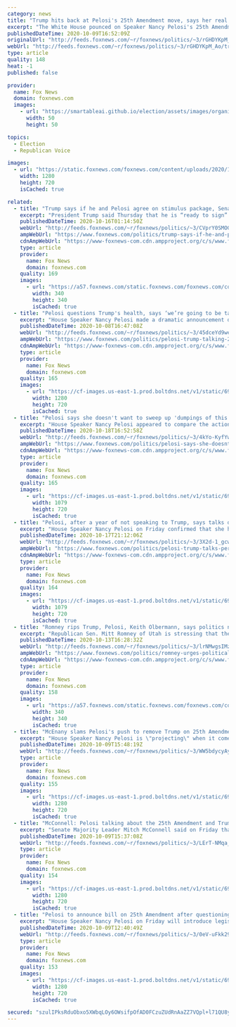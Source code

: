 ```yaml
---
category: news
title: "Trump hits back at Pelosi's 25th Amendment move, says her real target is 'Sleepy Joe'"
excerpt: "The White House pounced on Speaker Nancy Pelosi's 25th Amendment talk Friday, hitting her for her own mental fitness for office and also suggesting she was trying to target Democrat Joe Biden."
publishedDateTime: 2020-10-09T16:52:09Z
originalUrl: "http://feeds.foxnews.com/~r/foxnews/politics/~3/rGHDYKpM_Ao/trump-pelosis-25th-amendment-move-dem-target-really-sleepy-joe"
webUrl: "http://feeds.foxnews.com/~r/foxnews/politics/~3/rGHDYKpM_Ao/trump-pelosis-25th-amendment-move-dem-target-really-sleepy-joe"
type: article
quality: 148
heat: -1
published: false

provider:
  name: Fox News
  domain: foxnews.com
  images:
    - url: "https://smartableai.github.io/election/assets/images/organizations/foxnews.com-50x50.jpg"
      width: 50
      height: 50

topics:
  - Election
  - Republican Voice

images:
  - url: "https://static.foxnews.com/foxnews.com/content/uploads/2020/10/AP20166815809777.jpg"
    width: 1280
    height: 720
    isCached: true

related:
  - title: "Trump says if he and Pelosi agree on stimulus package, Senate GOP will get on board"
    excerpt: "President Trump said Thursday that he is “ready to sign” a fourth coronavirus stimulus package, and said that if he and House Speaker Nancy Pelosi are able to come to an agreement, he believes Senate Republicans will get on board."
    publishedDateTime: 2020-10-16T01:14:50Z
    webUrl: "http://feeds.foxnews.com/~r/foxnews/politics/~3/CVprY0SMOGk/trump-says-if-he-and-pelosi-agree-on-stimulus-package-senate-gop-will-get-on-board"
    ampWebUrl: "https://www.foxnews.com/politics/trump-says-if-he-and-pelosi-agree-on-stimulus-package-senate-gop-will-get-on-board.amp"
    cdnAmpWebUrl: "https://www-foxnews-com.cdn.ampproject.org/c/s/www.foxnews.com/politics/trump-says-if-he-and-pelosi-agree-on-stimulus-package-senate-gop-will-get-on-board.amp"
    type: article
    provider:
      name: Fox News
      domain: foxnews.com
    quality: 169
    images:
      - url: "https://a57.foxnews.com/static.foxnews.com/foxnews.com/content/uploads/2020/06/340/340/bbd30841-brooke-singman-headshot.jpg?ve=1&tl=1"
        width: 340
        height: 340
        isCached: true
  - title: "Pelosi questions Trump's health, says ‘we’re going to be talking about the 25th Amendment’"
    excerpt: "House Speaker Nancy Pelosi made a dramatic announcement during her weekly press conference Thursday by telling reporters that she intends to discuss the possibility of removing President Trump from office via the 25th Amendment, following questions regarding Trump's health as he recovers from coronavirus."
    publishedDateTime: 2020-10-08T16:47:08Z
    webUrl: "http://feeds.foxnews.com/~r/foxnews/politics/~3/45dceYd9weY/pelosi-trump-talking-25th-amendment"
    ampWebUrl: "https://www.foxnews.com/politics/pelosi-trump-talking-25th-amendment.amp"
    cdnAmpWebUrl: "https://www-foxnews-com.cdn.ampproject.org/c/s/www.foxnews.com/politics/pelosi-trump-talking-25th-amendment.amp"
    type: article
    provider:
      name: Fox News
      domain: foxnews.com
    quality: 165
    images:
      - url: "https://cf-images.us-east-1.prod.boltdns.net/v1/static/694940094001/c9494099-7141-4201-8d9d-1f847d6e2de3/9a6763cc-9307-416b-ae4e-ebbb622758a2/1280x720/match/image.jpg"
        width: 1280
        height: 720
        isCached: true
  - title: "Pelosi says she doesn't want to sweep up 'dumpings of this elephant' after Trump presidency"
    excerpt: "House Speaker Nancy Pelosi appeared to compare the actions of the Trump administration to elephant dung at the conclusion of a discussion that largely focused on the ongoing negotiations for a new coronavirus relief bill."
    publishedDateTime: 2020-10-18T16:52:58Z
    webUrl: "http://feeds.foxnews.com/~r/foxnews/politics/~3/4kYo-KyfYwU/pelosi-says-she-doesnt-want-to-sweep-up-dumpings-of-this-elephant-after-trump-presidency"
    ampWebUrl: "https://www.foxnews.com/politics/pelosi-says-she-doesnt-want-to-sweep-up-dumpings-of-this-elephant-after-trump-presidency.amp"
    cdnAmpWebUrl: "https://www-foxnews-com.cdn.ampproject.org/c/s/www.foxnews.com/politics/pelosi-says-she-doesnt-want-to-sweep-up-dumpings-of-this-elephant-after-trump-presidency.amp"
    type: article
    provider:
      name: Fox News
      domain: foxnews.com
    quality: 165
    images:
      - url: "https://cf-images.us-east-1.prod.boltdns.net/v1/static/694940094001/c251c6b9-f9f2-416f-bad6-901654acb68b/68637113-7e51-4b05-97ab-90610f1cd213/1280x720/match/image.jpg"
        width: 1079
        height: 720
        isCached: true
  - title: "Pelosi, after a year of not speaking to Trump, says talks don't have to be 'person-to-person'"
    excerpt: "House Speaker Nancy Pelosi on Friday confirmed that she has not spoken to President Trump for more than a year -- as she negotiates with the White House on a stimulus package through Treasury Secretary Steven Mnuchin."
    publishedDateTime: 2020-10-17T21:12:06Z
    webUrl: "http://feeds.foxnews.com/~r/foxnews/politics/~3/3X2d-1_gcwI/pelosi-trump-talks-person-to-person"
    ampWebUrl: "https://www.foxnews.com/politics/pelosi-trump-talks-person-to-person.amp"
    cdnAmpWebUrl: "https://www-foxnews-com.cdn.ampproject.org/c/s/www.foxnews.com/politics/pelosi-trump-talks-person-to-person.amp"
    type: article
    provider:
      name: Fox News
      domain: foxnews.com
    quality: 164
    images:
      - url: "https://cf-images.us-east-1.prod.boltdns.net/v1/static/694940094001/c251c6b9-f9f2-416f-bad6-901654acb68b/68637113-7e51-4b05-97ab-90610f1cd213/1280x720/match/image.jpg"
        width: 1079
        height: 720
        isCached: true
  - title: "Romney rips Trump, Pelosi, Keith Olbermann, says politics now ‘a vile, vituperative, hate-filled morass'"
    excerpt: "Republican Sen. Mitt Romney of Utah is stressing that the country’s politics has “moved away from the spirited debate to a vile, vituperative, hate-filled morass that is unbecoming of any free nation.”"
    publishedDateTime: 2020-10-13T16:28:32Z
    webUrl: "http://feeds.foxnews.com/~r/foxnews/politics/~3/lrNMwgsIMzE/romney-urges-political-leaders-tone-down-hateful-rhetoric"
    ampWebUrl: "https://www.foxnews.com/politics/romney-urges-political-leaders-tone-down-hateful-rhetoric.amp"
    cdnAmpWebUrl: "https://www-foxnews-com.cdn.ampproject.org/c/s/www.foxnews.com/politics/romney-urges-political-leaders-tone-down-hateful-rhetoric.amp"
    type: article
    provider:
      name: Fox News
      domain: foxnews.com
    quality: 158
    images:
      - url: "https://a57.foxnews.com/static.foxnews.com/foxnews.com/content/uploads/2020/01/340/340/Screen-Shot-2020-01-14-at-1.48.30-PM.png?ve=1&tl=1"
        width: 340
        height: 340
        isCached: true
  - title: "McEnany slams Pelosi's push to remove Trump on 25th Amendment"
    excerpt: "House Speaker Nancy Pelosi is \"projecting\" when it comes to talk of removing President Trump due to his health, White House press secretary Kayleigh McEnany told \"Fox & Friends\" Friday."
    publishedDateTime: 2020-10-09T15:48:19Z
    webUrl: "http://feeds.foxnews.com/~r/foxnews/politics/~3/WW5bdycyAy0/pelosi-trump-25th-amendment-white-house-congress-kayleigh-mcenany"
    type: article
    provider:
      name: Fox News
      domain: foxnews.com
    quality: 155
    images:
      - url: "https://cf-images.us-east-1.prod.boltdns.net/v1/static/694940094001/8e1ae883-5f3a-4ee1-a040-836ff1fc032e/562323ac-48aa-4952-9692-711b5c004789/1280x720/match/image.jpg"
        width: 1280
        height: 720
        isCached: true
  - title: "McConnell: Pelosi talking about the 25th Amendment and Trump is 'absurd'"
    excerpt: "Senate Majority Leader Mitch McConnell said on Friday that House Speaker Nancy Pelosi's proposal to establish a commission to determine whether a president is capable of discharging his office is \"absurd\" and should not be taken seriously."
    publishedDateTime: 2020-10-09T15:37:08Z
    webUrl: "http://feeds.foxnews.com/~r/foxnews/politics/~3/LErT-NMqa_Q/mcconnell-pelosi-25th-amendment-trump-absurd"
    type: article
    provider:
      name: Fox News
      domain: foxnews.com
    quality: 154
    images:
      - url: "https://cf-images.us-east-1.prod.boltdns.net/v1/static/694940094001/fa4b7c19-ac18-41be-aabe-9cb3b7aed03b/e5554fe7-3d54-408a-be5e-5b6cc688a8bf/1280x720/match/image.jpg"
        width: 1280
        height: 720
        isCached: true
  - title: "Pelosi to announce bill on 25th Amendment after questioning Trump's health"
    excerpt: "House Speaker Nancy Pelosi on Friday will introduce legislation to create a commission that would allow Congress to oust President Trump from office, using the 25th Amendment."
    publishedDateTime: 2020-10-09T12:40:49Z
    webUrl: "http://feeds.foxnews.com/~r/foxnews/politics/~3/0eV-uFkk29w/pelosi-25th-amendment-trumps-health"
    type: article
    provider:
      name: Fox News
      domain: foxnews.com
    quality: 153
    images:
      - url: "https://cf-images.us-east-1.prod.boltdns.net/v1/static/694940094001/e8fe0b7e-de00-4adf-85ab-a113f04cf158/ec0cb441-0df6-492c-97c3-b8ff9080d625/1280x720/match/image.jpg"
        width: 1280
        height: 720
        isCached: true

secured: "szulIPksRduObxo5XWbqLOy6OWsifpOfAD0FCzuZUdRnAaZZ7VQpl+l71QU8yW9+P6r+Je/5LoJpGrqmUyt2HK4L+WWdrgwnyVfV90hNo9N0hDReO3H8yX2S4Ghgv6tLFEzJm9O98XFFl+QY03cUsZpJVaButrOWm2YXibHHa+K4Gba8+NoOZ1/TGflFHlLbmVk3GCUQlXiRICtjoQwpdghQhRZMgKthH43Lod5AHLgBr6bGCM4QezbwJMwk/LJNkvlC5fwmPXgGUJYbrO34FvFKlfNhIlpDyTX4SqD+s6KYuimW42a95VCSHSylx2saXP/0ZwA/68OM8QyU6ol+f31Zb1rD5VWv7VWU5XMU9cA=;VxkguwArC68x29ahcN7KCQ=="
---
```


